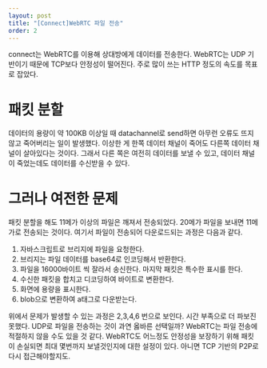 ```yaml
---
layout: post
title: "[Connect]WebRTC 파일 전송"
order: 2
---
```


connect는 WebRTC를 이용해 상대방에게 데이터를 전송한다. WebRTC는 UDP 기반이기 때문에 TCP보다 안정성이 떨어진다. 주로 많이 쓰는 HTTP 정도의 속도를 목표로 잡았다.


# 패킷 분할

데이터의 용량이 약 100KB 이상일 때 datachannel로 send하면 아무런 오류도 뜨지 않고 죽어버리는 일이 발생했다. 이상한 게 한쪽 데이터 채널이 죽어도 다른쪽 데이터 채널이 살아있다는 것이다. 그래서 다른 쪽은 여전히 데이터를 보낼 수 있고, 데이터 채널이 죽었는데도 데이터를 수신받을 수 있다. 

# 그러나 여전한 문제

패킷 분할을 해도 11메가 이상의 파일은 깨져서 전송되었다. 20메가 파일을 보내면 11메가로 전송되는 것이다. 여기서 파일이 전송되어 다운로드되는 과정은 다음과 같다.

1. 자바스크립트로 브리지에 파일을 요청한다.
1. 브리지는 파일 데이터를 base64로 인코딩해서 반환한다.
1. 파일을 16000바이트 씩 잘라서 송신한다. 마지막 패킷은 특수한 표시를 한다.
1. 수신한 패킷을 합치고 디코딩하여 바이트로 변환한다.
1. 화면에 용량을 표시한다.
1. blob으로 변환하여 a태그로 다운받는다.

위에서 문제가 발생할 수 있는 과정은 2,3,4,6 번으로 보인다. 시간 부족으로 더 파보진 못했다. UDP로 파일을 전송하는 것이 과연 옳바른 선택일까? WebRTC는 파일 전송에 적절하지 않을 수도 있을 것 같다. WebRTC도 어느정도 안정성을 보장하기 위해 패킷이 손실되면 최대 몇번까지 보낼것인지에 대한 설정이 있다. 아니면 TCP 기반의 P2P로 다시 접근해야할지도. 

